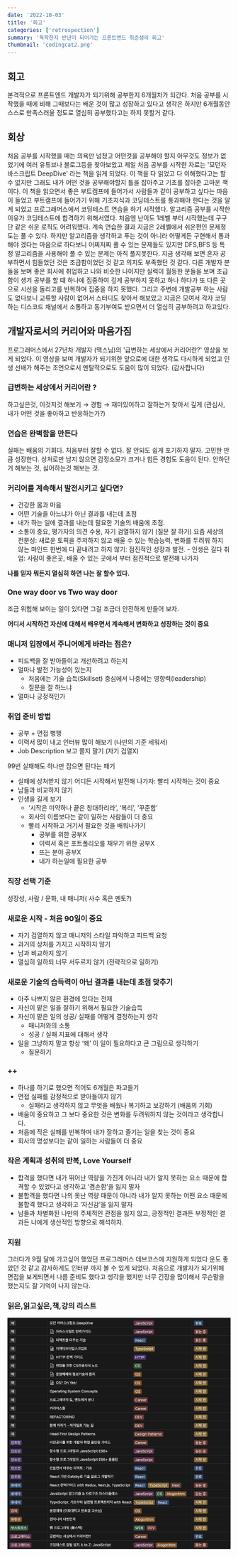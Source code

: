 ```yaml
---
date: '2022-10-03'
title: '회고'
categories: ['retrospection']
summary: '독학한지 반년이 되어가는 프론트엔드 취준생의 회고'
thumbnail: 'codingcat2.png'
---
```

## 회고
본격적으로 프론트엔드 개발자가 되기위해 공부한지 6개월차가 되간다. 처음 공부를 시작했을 때에 비해 그때보다는 배운 것이 많고 성장하고 있다고 생각은 하지만 6개월동안 스스로 만족스러울 정도로 열심히 공부했다고는 하지 못할거 같다. 
## 회상
처음 공부를 시작했을 때는 의욕만 넘쳤고 어떤것을 공부해야 할지 아무것도 정보가 없었기에 여러 유튜브나 블로그등을 찾아보았고 제일 처음 공부를 시작한 자료는 '모던자바스크립트 DeepDive' 라는 책을 읽게 되었다. 이 책을 다 읽었고 다 이해했다고는 할 수 없지만 그래도 내가 어떤 것을 공부해야할지 틀을 잡아주고 기초를 잡아준 고마운 책이다. 이 책을 읽으면서 좋은 부트캠프에 들어가서 사람들과 같이 공부하고 싶다는 마음이 들었고 부트캠프에 들어가기 위해 기초지식과 코딩테스트를 통과해야 한다는 것을 알게 되었고 프로그래머스에서 코딩테스트 연습을 하기 시작했다. 알고리즘 공부를 시작한 이유가 코딩테스트에 합격하기 위해서였다. 처음엔 난이도 1레벨 부터 시작했는데 구구단 같은 쉬운 로직도 어려워헀다. 계속 연습한 결과 지금은 2레벨에서 쉬운편인 문제정도는 풀 수 있다. 하지만 알고리즘을 생각하고 푸는 것이 아니라 어떻게든 구현해서 통과해야 겠다는 마음으로 하다보니 어찌저찌 풀 수 있는 문제들도 있지만 DFS,BFS 등 특정 알고리즘을 사용해야 풀 수 있는 문제는 아직 풀지못한다.
지금 생각해 보면 혼자 공부하면서 힘들었던 것은 조급함이었던 것 같고 의지도 부족했던 것 같다. 다른 개발자 분들을 보며 좋은 회사에 취업하고 나와 비슷한 나이지만 실력이 월등한 분들을 보며 조급함이 생겨 공부를 할 떄 하나에 집중하여 깊게 공부하지 못하고 하나 하다가 또 다른 곳으로 시선을 돌리고를 반복하며 집중을 하지 못했다. 그리고 주변에 개발공부 하는 사람도 없다보니 교류할 사람이 없어서 스터디도 찾아서 해보았고 지금은 모여서 각자 코딩하는 디스코드 채널에서 소통하고 동기부여도 받으면서 더 열심히 공부하려고 하고있다.
## 개발자로서의 커리어와 마음가짐
프로그래머스에서 27년차 개발자 (맥스님)의 '급변하는 세상에서 커리어란?' 영상을 보게 되었다. 이 영상을 보며 개발자가 되기위한 앞으로에 대한 생각도 다시하게 되었고 인생 선배가 해주는 조언으로서 멘탈적으로도 도움이 많이 되었다. (감사합니다)
### 급변하는 세상에서 커리어란 ?
하고싶은것, 이것저것 해보기 → 경험 → 재미있어하고 잘하는거 찾아서 깊게 (관심사, 내가 어떤 것을 좋아하고 반응하는가?)
### 연습은 완벽함을 만든다
실패는 배움의 기회다. 처음부터 잘할 수 없다. 잘 안되도 쉽게 포기하지 말자. 고민한 만큼 성장한다.
상처로만 남지 않으면 감정소모가 크거나 힘든 경험도 도움이 된다.
안하던거 해보는 것, 싫어하는것 해보는 것.
### 커리어를 계속해서 발전시키고 싶다면?
- 건강한 몸과 마음
- 어떤 기술을 아느냐가 아닌 결과를 내는데 초점
- 내가 하는 일에 결과를 내는데 필요한 기술의 배움에 초점.
- 소통이 중요, 평가자의 의견 수용, 자기 검열하지 않기 (질문 잘 하기)
요즘 세상의 전문성: 새로운 토픽을 주저하지 않고 배울 수 있는 학습능력, 변화를 두려워 하지 않는 마인드
한번에 다 끝내려고 하지 않기: 점진적인 성장과 발전. - 인생은 길다
취업: 사람이 좋은곳, 배울 수 있는 곳에서 부터 점진적으로 발전해 나가자

**나를 믿자 뭐든지 열심히 하면 나는 잘 할수 있다.**

### One way door vs Two way door
조금 위험해 보이는 일이 있다면 그걸 조금더 안전하게 만들어 보자.

**어디서 시작하건 자신에 대해서 배우면서 계속해서 변화하고 성장하는 것이 중요**
### 매니저 입장에서 주니어에게 바라는 점은?
- 피드백을 잘 받아들이고 개선하려고 하는지
- 얼마나 발전 가능성이 있는지
    - 처음에는 기술 습득(Skillset) 중심에서 나중에는 영향력(leadership)
    - 질문을 잘 하느냐
- 얼마나 긍정적인가
### 취업 준비 방법
- 공부 + 면접 병행
- 이력서 많이 내고 인터뷰 많이 해보기 (나만의 기준 세워서)
- Job Description 보고 쫄지 말기 (자기 검열X)

99번 실패해도 하나만 잡으면 된다는 패기
- 실패에 상처받지 않기
어디든 시작해서 발전해 나가자: 빨리 시작하는 것이 중요
- 남들과 비교하지 않기
- 인생을 길게 보기
    - ‘시작은 미약하나 끝은 창대하리라’, ‘복리’, ‘꾸준함’
    - 회사의 이름보다는 같이 일하는 사람들이 더 중요
    - 빨리 시작하고 거기서 필요한 것을 배워나가기
        - 공부를 위한 공부X
        - 이력서 혹은 포트폴리오를 채우기 위한 공부X
        - 뜨는 분야 공부X
        - 내가 하는일에 필요한 공부

### 직장 선택 기준
성장성, 사람 / 문화, 내 매니저( 사수 혹은 멘토?)

### 새로운 시작 - 처음 90일이 중요
- 자기 검열하지 않고 매니저의 스타일 파악하고 피드백 요청
- 과거의 상처를 가지고 시작하지 않기
- 남과 비교하지 않기
- 열심히 일하되 너무 서두르지 않기 (전략적으로 일하기)

### 새로운 기술의 습득력이 아닌 결과를 내는데 초점 맞추기
- 아주 나쁘지 않은 환경에 있다는 전제
- 자신이 맡은 일을 잘하기 위해서 필요한 기술습득
- 자신이 맡은 일의 성공/ 실패를 어떻게 결정하는지 생각
    - 매니저와의 소통
    - 성공 / 실패 지표에 대해서 생각
- 일을 그냥하지 말고 항상 ‘왜’ 이 일이 필요하다고 큰 그림으로 생각하기
    - 질문하기

### ++
- 하나를 하기로 했으면 적어도 6개월은 파고들기
- 면접 실패를 감정적으로 받아들이지 않기
    - 실패라고 생각하지 않고 무엇을 배웠나 복기하고 보강하기 (배움의 기회)
- 배움이 중요하고 그 보다 중요한 것은 변화를 두려워하지 않는 것이라고 생각합니다.
- 처음에 작은 실패를 반복하며 내가 잘하고 즐기는 일을 찾는 것이 중요
- 회사의 명성보다는 같이 일하는 사람들이 더 중요

### 작은 계획과 성취의 반복, Love Yourself
- 합격을 했다면 내가 뛰어난 역량을 가진게 아니라 내가 알지 못하는 요소 때문에 합격할 수 있었다고 생각하고 ‘겸손함’을 잃지 말자
- 불합격을 했다면 나의 못난 역량 때문이 아니라 내가 알지 못하는 어떤 요소 때문에 불합격 했다고 생각하고 ‘자신감’을 잃지 말자
- 남들과 차별화된 나만의 주체적인 관점을 잃지 않고, 긍정적인 결과든 부정적인 결과든 나에게 생산적인 방향으로 해석하자.

### 지원
그러다가 9월 달에 가고싶어 했었던 프로그래머스 데브코스에 지원하게 되었다
운도 좋았던 것 같고 감사하게도 인터뷰 까지 볼 수 있게 되었다. 처음으로 개발자가 되기위해 면접을 보게되면서 나름 준비도 했다고 생각을 했지만 너무 긴장을 많이해서 무슨말을 했는지도 잘 기억이 나지 않는다.

### 읽은,읽고싶은,책,강의 리스트
![](list.png)
